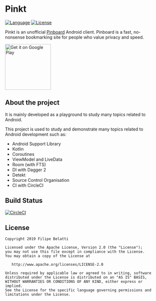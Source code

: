 Pinkt
=====

[![Language](https://img.shields.io/badge/language-kotlin-brightgreen.svg)](https://www.github.com/fibelatti/pinboard-kotlin)
[![License](https://img.shields.io/badge/License-Apache%202.0-blue.svg)](https://opensource.org/licenses/Apache-2.0)

Pinkt is an unofficial [Pinboard](http://pinboard.in/) Android client. Pinboard is a fast, no-nonsense bookmarking site for people who value privacy and speed.

<a href='https://play.google.com/store/apps/details?id=com.fibelatti.pinboard'><img alt='Get it on Google Play' src='https://play.google.com/intl/en_us/badges/images/generic/en_badge_web_generic.png' width='150' /></a>

About the project
--------

It is mainly developed as a playground to study many topics related to Android.

This project is used to study and demonstrate many topics related to Android development such as:
- Android Support Library
- Kotlin
- Coroutines
- ViewModel and LiveData
- Room (with FTS)
- DI with Dagger 2
- Detekt
- Source Control Organisation
- CI with CircleCI

Build Status
--------

[![CircleCI](https://circleci.com/gh/fibelatti/pinboard-kotlin/tree/master.svg?style=svg)](https://circleci.com/gh/fibelatti/pinboard-kotlin/tree/master)

License
--------

    Copyright 2019 Filipe Belatti

    Licensed under the Apache License, Version 2.0 (the "License");
    you may not use this file except in compliance with the License.
    You may obtain a copy of the License at

       http://www.apache.org/licenses/LICENSE-2.0

    Unless required by applicable law or agreed to in writing, software
    distributed under the License is distributed on an "AS IS" BASIS,
    WITHOUT WARRANTIES OR CONDITIONS OF ANY KIND, either express or implied.
    See the License for the specific language governing permissions and
    limitations under the License.
